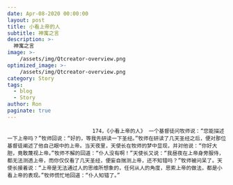 ```yaml
---
date: Apr-08-2020 00:00:00
layout: post
title: 小看上帝的人
subtitle: 神寓之言
description: >-
  神寓之言
image: >-
    /assets/img/Qtcreator-overview.png
optimized_image: >-
    /assets/img/Qtcreator-overview.png
category: Story
tags:
  - blog
  - Story
author: Ron
paginate: true
---
```


							　　174，《小看上帝的人》 一个基督徒问牧师说：“您能描述一下上帝吗？”牧师回说：“好的，等我先研读一下圣经。”牧师在研读了几天圣经之后，便对那位基督徒阐述了他自己眼中的上帝。当天夜里，天使长在牧师的梦中显现，并对他说：“你好大胆，竟敢蔑视上帝。”牧师不解的回道：“仆人没有啊！”天使长又说：“我昼夜在上帝身旁服侍，都无法测透上帝，而你仅仅看了几天圣经，便妄自揣测上帝，还不知错吗？”牧师被问呆了。天使长接着说：“上帝是无法通过人的思维所想象的，任何从人的角度，思索上帝的做法，都是小看上帝的表现。”牧师慌忙地回道：“仆人知错了。”
							
							
						
